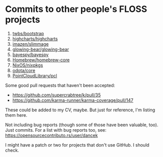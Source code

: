 # Commits to other people's FLOSS projects

1. [twbs/bootstrap](https://github.com/twbs/bootstrap/commits?author=dancek)
1. [highcharts/highcharts](https://github.com/highcharts/highcharts/commits?author=dancek)
1. [imazen/slimmage](https://github.com/imazen/slimmage/commits?author=dancek)
1. [glowing-bear/glowing-bear](https://github.com/glowing-bear/glowing-bear/commits?author=dancek)
1. [bayespy/bayespy](https://github.com/bayespy/bayespy/commits?author=dancek)
1. [Homebrew/homebrew-core](https://github.com/Homebrew/homebrew-core/commits?author=dancek)
1. [NixOS/nixpkgs](https://github.com/NixOS/nixpkgs/commits?author=dancek)
1. [odota/core](https://github.com/odota/core/commits?author=dancek)
1. [PointCloudLibrary/pcl](https://github.com/PointCloudLibrary/pcl/commit/e03532a23362e097fa286e4dda64d3425c6bc8bf)

Some good pull requests that haven't been accepted:

- https://github.com/supercrabtree/k/pull/35
- https://github.com/karma-runner/karma-coverage/pull/147

These could be added to my CV, maybe. But just for reference, I'm listing them here.

Not including bug reports (though some of those have been valuable, too). Just commits. For a list with bug reports too, see: https://opensourcecontributo.rs/user/dancek

I might have a patch or two for projects that don't use GitHub. I should check.
